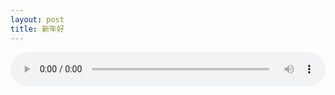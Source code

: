 ```yaml
---
layout: post
title: 新年好
---
```


<audio src="https://raw.githubusercontent.com/shawlynchen/shawlynchen.github.io/master/images/2016-12-31-新年好.mp3" controls preload="meta" style="width:100%;" loop></audio>
